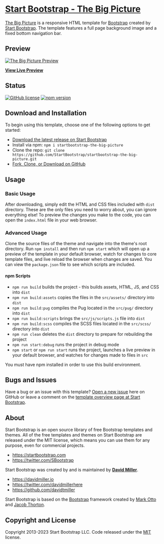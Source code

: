 # [Start Bootstrap - The Big Picture](https://startbootstrap.com/template/the-big-picture/)

[The Big Picture](https://startbootstrap.com/template/the-big-picture/) is a responsive HTML template for [Bootstrap](https://getbootstrap.com/) created by [Start Bootstrap](https://startbootstrap.com/). The template features a full page background image and a fixed bottom navigation bar.

## Preview

[![The Big Picture Preview](https://assets.startbootstrap.com/img/screenshots/templates/the-big-picture.png)](https://startbootstrap.github.io/startbootstrap-the-big-picture/)

**[View Live Preview](https://startbootstrap.github.io/startbootstrap-the-big-picture/)**

## Status

[![GitHub license](https://img.shields.io/badge/license-MIT-blue.svg)](https://raw.githubusercontent.com/StartBootstrap/startbootstrap-the-big-picture/master/LICENSE)
[![npm version](https://img.shields.io/npm/v/startbootstrap-the-big-picture.svg)](https://www.npmjs.com/package/startbootstrap-the-big-picture)

## Download and Installation

To begin using this template, choose one of the following options to get started:

* [Download the latest release on Start Bootstrap](https://startbootstrap.com/template/the-big-picture/)
* Install via npm: `npm i startbootstrap-the-big-picture`
* Clone the repo: `git clone https://github.com/StartBootstrap/startbootstrap-the-big-picture.git`
* [Fork, Clone, or Download on GitHub](https://github.com/StartBootstrap/startbootstrap-the-big-picture)

## Usage

### Basic Usage

After downloading, simply edit the HTML and CSS files included with `dist` directory. These are the only files you need to worry about, you can ignore everything else! To preview the changes you make to the code, you can open the `index.html` file in your web browser.

### Advanced Usage

Clone the source files of the theme and navigate into the theme's root directory. Run `npm install` and then run `npm start` which will open up a preview of the template in your default browser, watch for changes to core template files, and live reload the browser when changes are saved. You can view the `package.json` file to see which scripts are included.

#### npm Scripts

* `npm run build` builds the project - this builds assets, HTML, JS, and CSS into `dist`
* `npm run build:assets` copies the files in the `src/assets/` directory into `dist`
* `npm run build:pug` compiles the Pug located in the `src/pug/` directory into `dist`
* `npm run build:scripts` brings the `src/js/scripts.js` file into `dist`
* `npm run build:scss` compiles the SCSS files located in the `src/scss/` directory into `dist`
* `npm run clean` deletes the `dist` directory to prepare for rebuilding the project
* `npm run start:debug` runs the project in debug mode
* `npm start` or `npm run start` runs the project, launches a live preview in your default browser, and watches for changes made to files in `src`

You must have npm installed in order to use this build environment.

## Bugs and Issues

Have a bug or an issue with this template? [Open a new issue](https://github.com/StartBootstrap/startbootstrap-the-big-picture/issues) here on GitHub or leave a comment on the [template overview page at Start Bootstrap](https://startbootstrap.com/template/the-big-picture/).

## About

Start Bootstrap is an open source library of free Bootstrap templates and themes. All of the free templates and themes on Start Bootstrap are released under the MIT license, which means you can use them for any purpose, even for commercial projects.

* <https://startbootstrap.com>
* <https://twitter.com/SBootstrap>

Start Bootstrap was created by and is maintained by **[David Miller](https://davidmiller.io/)**.

* <https://davidmiller.io>
* <https://twitter.com/davidmillerhere>
* <https://github.com/davidtmiller>

Start Bootstrap is based on the [Bootstrap](https://getbootstrap.com/) framework created by [Mark Otto](https://twitter.com/mdo) and [Jacob Thorton](https://twitter.com/fat).

## Copyright and License

Copyright 2013-2023 Start Bootstrap LLC. Code released under the [MIT](https://github.com/StartBootstrap/startbootstrap-the-big-picture/blob/master/LICENSE) license.
